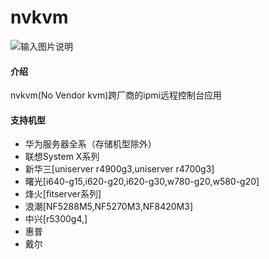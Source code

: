 # nvkvm

![输入图片说明](https://images.gitee.com/uploads/images/2021/1031/203815_b8673c6b_5658491.png "微信图片_20211031203734.png")
#### 介绍
nvkvm(No Vendor kvm)跨厂商的ipmi远程控制台应用
#### 支持机型
- 华为服务器全系（存储机型除外）
- 联想System X系列
- 新华三[uniserver r4900g3,uniserver r4700g3]
- 曙光[i640-g15,i620-g20,i620-g30,w780-g20,w580-g20]
- 烽火[fitserver系列]
- 浪潮[NF5288M5,NF5270M3,NF8420M3]
- 中兴[r5300g4,]
- 惠普
- 戴尔